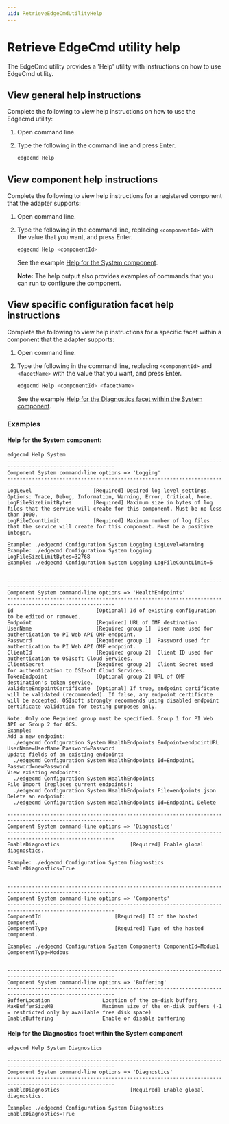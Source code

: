 ```yaml
---
uid: RetrieveEdgeCmdUtilityHelp
---
```


# Retrieve EdgeCmd utility help

The EdgeCmd utility provides a 'Help' utility with instructions on how to use EdgeCmd utility. 

## View general help instructions

Complete the following to view help instructions on how to use the Edgecmd utility:

1. Open command line.
2. Type the following in the command line and press Enter.

	```bash
	edgecmd Help
	```

## View component help instructions

Complete the following to view help instructions for a registered component that the adapter supports:

1. Open command line.
2. Type the following in the command line, replacing `<componentId>` with the value that you want, and press Enter.

	```bash
	edgecmd Help <componentId>
	```

	See the example [Help for the System component](#help-for-the-system-component).
	
	**Note:** The help output also provides examples of commands that you can run to configure the component.
	
	
## View specific configuration facet help instructions

Complete the following to view help instructions for a specific facet within a component that the adapter supports:

1. Open command line.
2. Type the following in the command line, replacing `<componentId>` and `<facetName>` with the value that you want, and press Enter.

	```bash
	edgecmd Help <componentId> <facetName>
	```
	
	See the example [Help for the Diagnostics facet within the System component](#help-for-the-diagnostics-facet-within-the-system-component).

### Examples

#### Help for the System component:

```
edgecmd Help System
---------------------------------------------------------------------------------------------------------
Component System command-line options => 'Logging'
---------------------------------------------------------------------------------------------------------
LogLevel                    [Required] Desired log level settings. Options: Trace, Debug, Information, Warning, Error, Critical, None.
LogFileSizeLimitBytes       [Required] Maximum size in bytes of log files that the service will create for this component. Must be no less than 1000.
LogFileCountLimit           [Required] Maximum number of log files that the service will create for this component. Must be a positive integer.

Example: ./edgecmd Configuration System Logging LogLevel=Warning
Example: ./edgecmd Configuration System Logging LogFileSizeLimitBytes=32768
Example: ./edgecmd Configuration System Logging LogFileCountLimit=5


---------------------------------------------------------------------------------------------------------
Component System command-line options => 'HealthEndpoints'
---------------------------------------------------------------------------------------------------------
Id                           [Optional] Id of existing configuration to be edited or removed.
Endpoint                     [Required] URL of OMF destination
UserName                     [Required group 1]  User name used for authentication to PI Web API OMF endpoint.          
Password                     [Required group 1]  Password used for authentication to PI Web API OMF endpoint.
ClientId                     [Required group 2]  Client ID used for authentication to OSIsoft Cloud Services.
ClientSecret                 [Required group 2]  Client Secret used for authentication to OSIsoft Cloud Services.
TokenEndpoint                [Optional group 2] URL of OMF destination's token service.
ValidateEndpointCertificate  [Optional] If true, endpoint certificate will be validated (recommended). If false, any endpoint certificate will be accepted. OSIsoft strongly recommends using disabled endpoint certificate validation for testing purposes only.

Note: Only one Required group must be specified. Group 1 for PI Web API or Group 2 for OCS.
Example:
Add a new endpoint:
  ./edgecmd Configuration System HealthEndpoints Endpoint=endpointURL UserName=UserName Password=Password
Update fields of an existing endpoint:
  ./edgecmd Configuration System HealthEndpoints Id=Endpoint1 Password=newPassword
View existing endpoints:
  ./edgecmd Configuration System HealthEndpoints
File Import (replaces current endpoints):
  ./edgecmd Configuration System HealthEndpoints File=endpoints.json
Delete an endpoint:
  ./edgecmd Configuration System HealthEndpoints Id=Endpoint1 Delete

---------------------------------------------------------------------------------------------------------
Component System command-line options => 'Diagnostics'
---------------------------------------------------------------------------------------------------------
EnableDiagnostics                       [Required] Enable global diagnostics.

Example: ./edgecmd Configuration System Diagnostics EnableDiagnostics=True


---------------------------------------------------------------------------------------------------------
Component System command-line options => 'Components'
---------------------------------------------------------------------------------------------------------
ComponentId                        [Required] ID of the hosted component.
ComponentType                      [Required] Type of the hosted component.

Example: ./edgecmd Configuration System Components ComponentId=Modus1 ComponentType=Modbus


---------------------------------------------------------------------------------------------------------
Component System command-line options => 'Buffering'
---------------------------------------------------------------------------------------------------------
BufferLocation                 Location of the on-disk buffers
MaxBufferSizeMB                Maximum size of the on-disk buffers (-1 = restricted only by available free disk space)
EnableBuffering                Enable or disable buffering
```

#### Help for the Diagnostics facet within the System component

```
edgecmd Help System Diagnostics

---------------------------------------------------------------------------------------------------------
Component System command-line options => 'Diagnostics'
---------------------------------------------------------------------------------------------------------
EnableDiagnostics                       [Required] Enable global diagnostics.

Example: ./edgecmd Configuration System Diagnostics EnableDiagnostics=True
```
